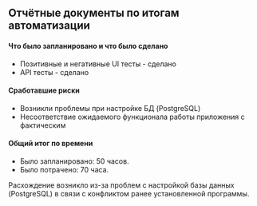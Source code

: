## Отчётные документы по итогам автоматизации

#### Что было запланировано и что было сделано
- Позитивные и негативные UI тесты - сделано
- API тесты - сделано

#### Сработавшие риски
- Возникли проблемы при настройке БД (PostgreSQL)
- Несоответствие ожидаемого функционала работы приложения с фактическим

#### Общий итог по времени

- Было запланировано: 50 часов.
- Было потрачено: 70 часа.

Расхождение возникло из-за проблем с настройкой базы данных (PostgreSQL) в связи с конфликтом ранее установленной программы.
